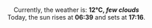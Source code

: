 <p  align="center"><br/>Currently, the weather is: <b> 12°C, <i>few clouds</i></b></br>Today, the sun rises at <b>06:39</b> and sets at <b>17:16</b>.</p>